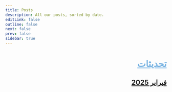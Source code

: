 ```yaml
---
title: Posts
description: All our posts, sorted by date.
editLink: false
outline: false
next: false
prev: false
sidebar: true
---
```

# <div dir="rtl"><span style="color:rgb(120, 179, 226); text-decoration: underline;">تحديثات</span></div>

<div dir="rtl">

## [فبراير 2025](/posts/feb-2025)

</div>